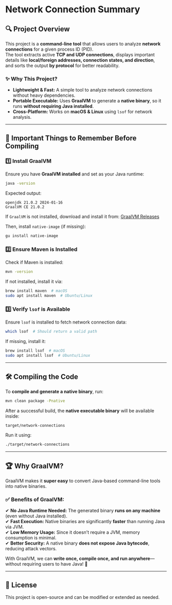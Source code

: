# Network Connection Summary

## 🔍 Project Overview
This project is a **command-line tool** that allows users to analyze **network connections** for a given process ID (PID).  
The tool extracts active **TCP and UDP connections**, displays important details like **local/foreign addresses, connection states, and direction**,  
and sorts the output **by protocol** for better readability.

### ✨ Why This Project?
- **Lightweight & Fast:** A simple tool to analyze network connections without heavy dependencies.
- **Portable Executable:** Uses **GraalVM** to generate a **native binary**, so it runs **without requiring Java installed**.
- **Cross-Platform:** Works on **macOS & Linux** using `lsof` for network analysis.

---

## 🚀 Important Things to Remember Before Compiling
### **1️⃣ Install GraalVM**
Ensure you have **GraalVM installed** and set as your Java runtime:
```sh
java -version
```
Expected output:
```
openjdk 21.0.2 2024-01-16
GraalVM CE 21.0.2
```

If `GraalVM` is not installed, download and install it from: [GraalVM Releases](https://www.graalvm.org/downloads/)

Then, install `native-image` (if missing):
```sh
gu install native-image
```

### **2️⃣ Ensure Maven is Installed**
Check if Maven is installed:
```sh
mvn -version
```
If not installed, install it via:
```sh
brew install maven  # macOS
sudo apt install maven  # Ubuntu/Linux
```

### **3️⃣ Verify `lsof` is Available**
Ensure `lsof` is installed to fetch network connection data:
```sh
which lsof  # Should return a valid path
```

If missing, install it:
```sh
brew install lsof  # macOS
sudo apt install lsof  # Ubuntu/Linux
```

---

## 🛠️ Compiling the Code
To **compile and generate a native binary**, run:
```sh
mvn clean package -Pnative
```

After a successful build, the **native executable binary** will be available inside:
```
target/network-connections
```

Run it using:
```sh
./target/network-connections
```

---

## 🏆 Why GraalVM?
GraalVM makes it **super easy** to convert Java-based command-line tools into native binaries.  

### **✅ Benefits of GraalVM:**
✔ **No Java Runtime Needed:** The generated binary **runs on any machine** (even without Java installed).  
✔ **Fast Execution:** Native binaries are significantly **faster** than running Java via JVM.  
✔ **Low Memory Usage:** Since it doesn’t require a JVM, memory consumption is minimal.  
✔ **Better Security:** A native binary **does not expose Java bytecode**, reducing attack vectors.  

With GraalVM, we can **write once, compile once, and run anywhere**—without requiring users to have Java! 🎯  

---

## 📜 License
This project is open-source and can be modified or extended as needed.

